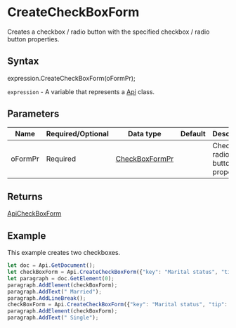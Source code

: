 # CreateCheckBoxForm

Creates a checkbox / radio button with the specified checkbox / radio button properties.

## Syntax

expression.CreateCheckBoxForm(oFormPr);

`expression` - A variable that represents a [Api](../Api.md) class.

## Parameters

| **Name** | **Required/Optional** | **Data type** | **Default** | **Description** |
| ------------- | ------------- | ------------- | ------------- | ------------- |
| oFormPr | Required | [CheckBoxFormPr](../../Enumeration/CheckBoxFormPr.md) |  | Checkbox / radio button properties. |

## Returns

[ApiCheckBoxForm](../../ApiCheckBoxForm/ApiCheckBoxForm.md)

## Example

This example creates two checkboxes.

```javascript
let doc = Api.GetDocument();
let checkBoxForm = Api.CreateCheckBoxForm({"key": "Marital status", "tip": "Specify your marital status", "required": true, "placeholder": "Marital status", "radio": true});
let paragraph = doc.GetElement(0);
paragraph.AddElement(checkBoxForm);
paragraph.AddText(" Married");
paragraph.AddLineBreak();
checkBoxForm = Api.CreateCheckBoxForm({"key": "Marital status", "tip": "Specify your marital status", "required": true, "placeholder": "Marital status", "radio": true});
paragraph.AddElement(checkBoxForm);
paragraph.AddText(" Single");
```
